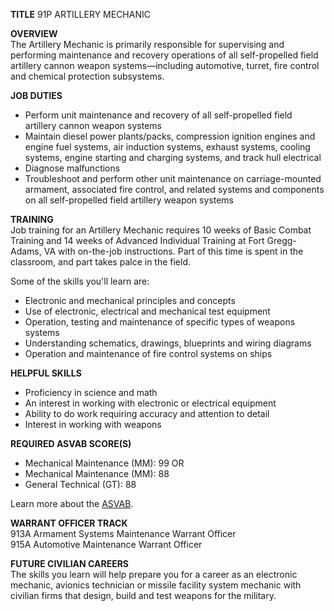 
**TITLE**
91P ARTILLERY MECHANIC

**OVERVIEW**  
The Artillery Mechanic is primarily responsible for supervising and performing maintenance and recovery operations of all self-propelled field artillery cannon weapon systems—including automotive, turret, fire control and chemical protection subsystems.  
  
**JOB DUTIES**

-   Perform unit maintenance and recovery of all self-propelled field artillery cannon weapon systems
-   Maintain diesel power plants/packs, compression ignition engines and engine fuel systems, air induction systems, exhaust systems, cooling systems, engine starting and charging systems, and track hull electrical
-   Diagnose malfunctions
-   Troubleshoot and perform other unit maintenance on carriage-mounted armament, associated fire control, and related systems and components on all self-propelled field artillery weapon systems

**TRAINING**  
Job training for an Artillery Mechanic requires 10 weeks of Basic Combat Training and 14 weeks of Advanced Individual Training at Fort Gregg-Adams, VA with on-the-job instructions. Part of this time is spent in the classroom, and part takes palce in the field.

Some of the skills you'll learn are:

-   Electronic and mechanical principles and concepts
-   Use of electronic, electrical and mechanical test equipment
-   Operation, testing and maintenance of specific types of weapons systems
-   Understanding schematics, drawings, blueprints and wiring diagrams
-   Operation and maintenance of fire control systems on ships

  
**HELPFUL SKILLS**

-   Proficiency in science and math
-   An interest in working with electronic or electrical equipment
-   Ability to do work requiring accuracy and attention to detail
-   Interest in working with weapons

  
**REQUIRED ASVAB SCORE(S)**

-   Mechanical Maintenance (MM): 99 OR
-   Mechanical Maintenance (MM): 88
-   General Technical (GT): 88

Learn more about the [ASVAB](https://www.nationalguard.com/the-asvab).

**WARRANT OFFICER TRACK**  
913A Armament Systems Maintenance Warrant Officer  
915A Automotive Maintenance Warrant Officer  
  
**FUTURE CIVILIAN CAREERS**  
The skills you learn will help prepare you for a career as an electronic mechanic, avionics technician or missile facility system mechanic with civilian firms that design, build and test weapons for the military.